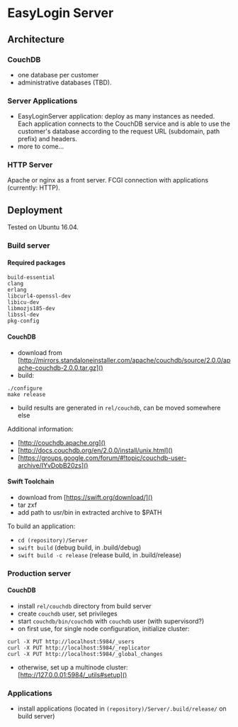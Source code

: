 # EasyLogin Server

## Architecture

### CouchDB

- one database per customer
- administrative databases (TBD).

### Server Applications

- EasyLoginServer application: deploy as many instances as needed. Each application connects to the CouchDB service and is able to use the customer's database according to the request URL (subdomain, path prefix) and headers.
- more to come...

### HTTP Server

Apache or nginx as a front server. FCGI connection with applications (currently: HTTP).

## Deployment

Tested on Ubuntu 16.04.

### Build server

#### Required packages

	build-essential
	clang
	erlang
	libcurl4-openssl-dev
	libicu-dev
	libmozjs185-dev
	libssl-dev
	pkg-config

#### CouchDB

- download from [http://mirrors.standaloneinstaller.com/apache/couchdb/source/2.0.0/apache-couchdb-2.0.0.tar.gz]()
- build:

```
./configure
make release
```

- build results are generated in `rel/couchdb`, can be moved somewhere else

Additional information:

- [http://couchdb.apache.org]()
- [http://docs.couchdb.org/en/2.0.0/install/unix.html]()
- [https://groups.google.com/forum/#!topic/couchdb-user-archive/IYvDobB20zs]()

#### Swift Toolchain

- download from [https://swift.org/download/]()
- tar zxf
- add path to usr/bin in extracted archive to $PATH

To build an application:

- `cd (repository)/Server`
- `swift build` (debug build, in .build/debug)
- `swift build -c release` (release build, in .build/release)

### Production server

#### CouchDB

- install `rel/couchdb` directory from build server
- create `couchdb` user, set privileges
- start `couchdb/bin/couchdb` with `couchdb` user (with supervisord?)
- on first use, for single node configuration, initialize cluster:

```
curl -X PUT http://localhost:5984/_users
curl -X PUT http://localhost:5984/_replicator
curl -X PUT http://localhost:5984/_global_changes
```

- otherwise, set up a multinode cluster: [http://127.0.0.01:5984/_utils#setup]()

### Applications

- install applications (located in `(repository)/Server/.build/release/` on build server)

